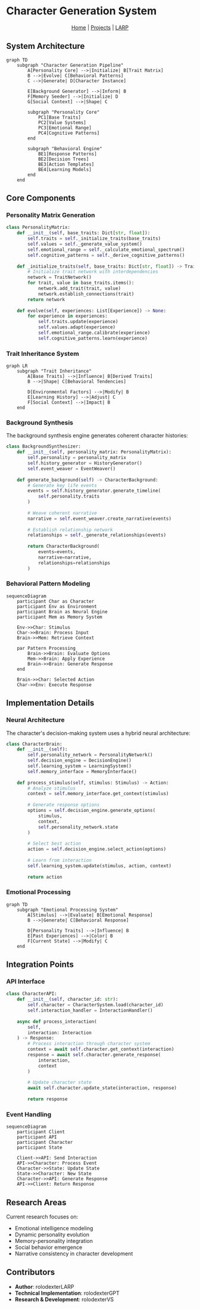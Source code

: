 # Character Generation System

<p align="center">
  <a href="../../../README.md">Home</a> | <a href="../../projects.md">Projects</a> | <a href="../README.md">LARP</a>
</p>

## System Architecture

```mermaid
graph TD
    subgraph "Character Generation Pipeline"
        A[Personality Core] -->|Initialize| B[Trait Matrix]
        B -->|Evolve| C[Behavioral Patterns]
        C -->|Generate| D[Character Instance]
        
        E[Background Generator] -->|Inform| B
        F[Memory Seeder] -->|Initialize| D
        G[Social Context] -->|Shape| C
        
        subgraph "Personality Core"
            PC1[Base Traits]
            PC2[Value Systems]
            PC3[Emotional Range]
            PC4[Cognitive Patterns]
        end
        
        subgraph "Behavioral Engine"
            BE1[Response Patterns]
            BE2[Decision Trees]
            BE3[Action Templates]
            BE4[Learning Models]
        end
    end
```

## Core Components

### Personality Matrix Generation

```python
class PersonalityMatrix:
    def __init__(self, base_traits: Dict[str, float]):
        self.traits = self._initialize_traits(base_traits)
        self.values = self._generate_value_system()
        self.emotional_range = self._calculate_emotional_spectrum()
        self.cognitive_patterns = self._derive_cognitive_patterns()
    
    def _initialize_traits(self, base_traits: Dict[str, float]) -> TraitNetwork:
        # Initialize trait network with interdependencies
        network = TraitNetwork()
        for trait, value in base_traits.items():
            network.add_trait(trait, value)
            network.establish_connections(trait)
        return network
    
    def evolve(self, experiences: List[Experience]) -> None:
        for experience in experiences:
            self.traits.update(experience)
            self.values.adapt(experience)
            self.emotional_range.calibrate(experience)
            self.cognitive_patterns.learn(experience)
```

### Trait Inheritance System

```mermaid
graph LR
    subgraph "Trait Inheritance"
        A[Base Traits] -->|Influence| B[Derived Traits]
        B -->|Shape| C[Behavioral Tendencies]
        
        D[Environmental Factors] -->|Modify| B
        E[Learning History] -->|Adjust| C
        F[Social Context] -->|Impact| B
    end
```

### Background Synthesis

The background synthesis engine generates coherent character histories:

```python
class BackgroundSynthesizer:
    def __init__(self, personality_matrix: PersonalityMatrix):
        self.personality = personality_matrix
        self.history_generator = HistoryGenerator()
        self.event_weaver = EventWeaver()
        
    def generate_background(self) -> CharacterBackground:
        # Generate key life events
        events = self.history_generator.generate_timeline(
            self.personality.traits
        )
        
        # Weave coherent narrative
        narrative = self.event_weaver.create_narrative(events)
        
        # Establish relationship network
        relationships = self._generate_relationships(events)
        
        return CharacterBackground(
            events=events,
            narrative=narrative,
            relationships=relationships
        )
```

### Behavioral Pattern Modeling

```mermaid
sequenceDiagram
    participant Char as Character
    participant Env as Environment
    participant Brain as Neural Engine
    participant Mem as Memory System
    
    Env->>Char: Stimulus
    Char->>Brain: Process Input
    Brain->>Mem: Retrieve Context
    
    par Pattern Processing
        Brain->>Brain: Evaluate Options
        Mem->>Brain: Apply Experience
        Brain->>Brain: Generate Response
    end
    
    Brain->>Char: Selected Action
    Char->>Env: Execute Response
```

## Implementation Details

### Neural Architecture

The character's decision-making system uses a hybrid neural architecture:

```python
class CharacterBrain:
    def __init__(self):
        self.personality_network = PersonalityNetwork()
        self.decision_engine = DecisionEngine()
        self.learning_system = LearningSystem()
        self.memory_interface = MemoryInterface()
    
    def process_stimulus(self, stimulus: Stimulus) -> Action:
        # Analyze stimulus
        context = self.memory_interface.get_context(stimulus)
        
        # Generate response options
        options = self.decision_engine.generate_options(
            stimulus,
            context,
            self.personality_network.state
        )
        
        # Select best action
        action = self.decision_engine.select_action(options)
        
        # Learn from interaction
        self.learning_system.update(stimulus, action, context)
        
        return action
```

### Emotional Processing

```mermaid
graph TD
    subgraph "Emotional Processing System"
        A[Stimulus] -->|Evaluate| B[Emotional Response]
        B -->|Generate| C[Behavioral Response]
        
        D[Personality Traits] -->|Influence| B
        E[Past Experiences] -->|Color| B
        F[Current State] -->|Modify| C
    end
```

## Integration Points

### API Interface

```python
class CharacterAPI:
    def __init__(self, character_id: str):
        self.character = CharacterSystem.load(character_id)
        self.interaction_handler = InteractionHandler()
        
    async def process_interaction(
        self,
        interaction: Interaction
    ) -> Response:
        # Process interaction through character system
        context = await self.character.get_context(interaction)
        response = await self.character.generate_response(
            interaction,
            context
        )
        
        # Update character state
        await self.character.update_state(interaction, response)
        
        return response
```

### Event Handling

```mermaid
sequenceDiagram
    participant Client
    participant API
    participant Character
    participant State
    
    Client->>API: Send Interaction
    API->>Character: Process Event
    Character->>State: Update State
    State->>Character: New State
    Character->>API: Generate Response
    API->>Client: Return Response
```

## Research Areas

Current research focuses on:
- Emotional intelligence modeling
- Dynamic personality evolution
- Memory-personality integration
- Social behavior emergence
- Narrative consistency in character development

## Contributors

- **Author**: rolodexterLARP
- **Technical Implementation**: rolodexterGPT
- **Research & Development**: rolodexterVS 